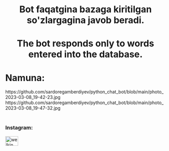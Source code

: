 
<h1 align="center">Bot faqatgina bazaga kiritilgan so'zlargagina javob beradi.</h1>
<h1 align="center">The bot responds only to words entered into the database.</h1>
<h1>Namuna:</h1><h><Example:/h1> 
https://github.com/sardoregamberdiyev/python_chat_bot/blob/main/photo_2023-03-08_19-42-23.jpg
https://github.com/sardoregamberdiyev/python_chat_bot/blob/main/photo_2023-03-08_19-47-32.jpg<br>
</a><h3><br>Instagram:</br></h3><a href="https://instagram.com/welkin_group" target="blank"><img align="center" src="https://raw.githubusercontent.com/rahuldkjain/github-profile-readme-generator/master/src/images/icons/Social/instagram.svg" alt="welkin_group" height="30" width="40" />
